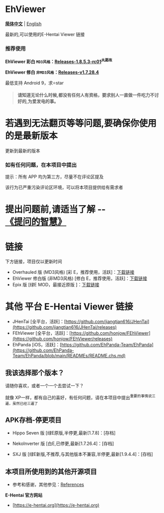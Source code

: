 # EhViewer

**[简体中文](https://github.com/liufuyou/EhViewer/blob/main/README-ZH.md)** | [English](https://github.com/liufuyou/EhViewer)

 最新的,可以使用的E-Hentai Viewer 链接
 ### 推荐使用
**EhViewer 彩白 ``MD3风格``：[Releases-1.8.5.3-rc01](https://github.com/Ehviewer-Overhauled/Ehviewer/releases/tag/1.8.5.3-rc01)<s><sup>大更改</sup></s>**

**EhViewer 修白 ``非MD3风格``：[Releases-v1.7.28.4](https://github.com/EhViewer-NekoInverter/EhViewer/releases/tag/v1.7.28.4)**

最低支持 Android 9，求⭐️star
> **请知道无论什么时候,都没有任何人有资格，要求别人一直做一件吃力不讨好的,为爱发电的事。**

# 若遇到无法翻页等等问题,要确保你使用的是最新版本
更新到最新的版本

### 如有任何问题，在本项目中提出

提示：所有 APP 均为第三方，尽量不在评论区提及

该行为已严重污染评论区环境，可以将本项目提供给有需求者
# 提出问题前,请适当了解 --[《提问的智慧》](https://github.com/ryanhanwu/How-To-Ask-Questions-The-Smart-Way/blob/main/README-zh_CN.md)

# 链接
下方链接，项目仅以更新时间

- Overhauled 版 (MD3风格) [彩 E，推荐使用，活跃]：[下载链接](https://github.com/Ehviewer-Overhauled/Ehviewer/releases)
- EhViewer 修白版 (非MD3风格) [修白 E，推荐使用，活跃]：[下载链接](https://github.com/EhViewer-NekoInverter/EhViewer/releases)
- Epix 版 [绿E MOD，最接近原版 ]：[下载链接](https://github.com/exzhawk/EhViewer/releases)

# 其他 平台 E-Hentai Viewer 链接

- JHenTai [全平台，活跃]：[https://github.com/jiangtian616/JHenTai](https://github.com/jiangtian616/JHenTai/releases)
- FEhViewer [全平台，活跃]：[https://github.com/honjow/FEhViewer](https://github.com/honjow/FEhViewer/releases)
- EhPanda [iOS，活跃]：[https://github.com/EhPanda-Team/EhPanda](https://github.com/EhPanda-Team/EhPanda/blob/main/READMEs/README.chs.md)
## 我该选择那个版本？
请随你喜欢，或者一个一个去尝试一下？

就像 XP一样，都有自己的喜好，有任何问题，请在本项目中提出<sup>重要的事情说三遍，虽然已经三遍了</sup>

## APK存档-停更项目

- Hippo Seven 版 [绿E原版,半停更,最新[1.7.8]：[存档]
 
- NekoInverter 版 [白E,已停更,最新[1.7.26.4]：[存档]
 
- SXJ 版 [绿E新版,不推荐,与其他版本不兼容,半停更,最新[1.9.4.4]：[存档]


## 本项目所使用到的其他开源项目
- 参考和感谢，其他参见：[References](https://github.com/liufuyou/EhViewer/tree/References)

**E-Hentai 官方网站**

- [https://e-hentai.org](https://e-hentai.org)

